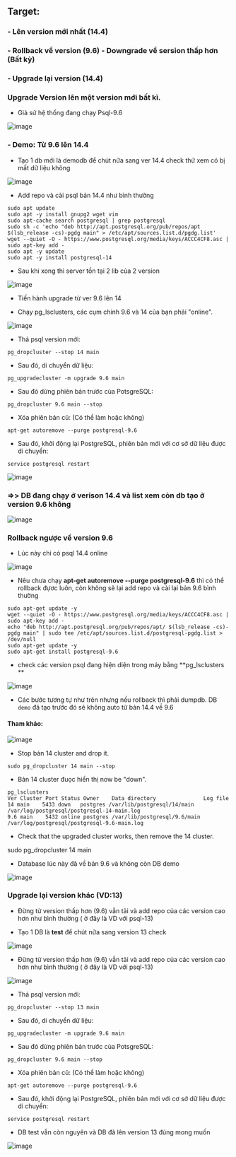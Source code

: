 ## Target:

  ### -  Lên version mới nhất (14.4)
  
  ### -  Rollback về version (9.6) - Downgrade về sersion thấp hơn (Bất kỳ)
  
  ### -  Upgrade lại version (14.4)






### Upgrade Version lên một version mới bất kì.

- Giả sử hệ thống đang chạy Psql-9.6

![image](https://user-images.githubusercontent.com/83824403/174271090-6569fef1-e3d0-4a71-a275-7759ff7b2596.png)



  

  
  
### - Demo: Từ 9.6 lên 14.4

- Tạo 1 db mới là demodb để chút nữa sang ver 14.4 check thử xem có bị mất dữ liệu không

![image](https://user-images.githubusercontent.com/83824403/174279211-590e5d47-b67a-4816-976f-5222503f1b47.png)


- Add repo và cài psql bản 14.4 như bình thường

```
sudo apt update
sudo apt -y install gnupg2 wget vim
sudo apt-cache search postgresql | grep postgresql
sudo sh -c 'echo "deb http://apt.postgresql.org/pub/repos/apt $(lsb_release -cs)-pgdg main" > /etc/apt/sources.list.d/pgdg.list'
wget --quiet -O - https://www.postgresql.org/media/keys/ACCC4CF8.asc | sudo apt-key add -
sudo apt -y update
sudo apt -y install postgresql-14
```

- Sau khi xong thì server tồn tại 2 lib của 2 version


![image](https://user-images.githubusercontent.com/83824403/174273981-4c0b3973-8427-420c-8557-a29a39ab84a0.png)



- Tiến hành upgrade từ ver 9.6 lên 14


- Chạy pg_lsclusters, các cụm chính 9.6 và 14 của bạn phải "online".

![image](https://user-images.githubusercontent.com/83824403/174274328-f38bcf63-b989-4508-8f29-24c6761d8489.png)


- Thả psql version mới:

```
pg_dropcluster --stop 14 main
```

- Sau đó, di chuyển dữ liệu:

```
pg_upgradecluster -m upgrade 9.6 main
```
- Sau đó dừng phiên bản trước của PotsgreSQL:

```
pg_dropcluster 9.6 main --stop
```
- Xóa phiên bản cũ: (Có thể làm hoặc không)

```
apt-get autoremove --purge postgresql-9.6 
```
- Sau đó, khởi động lại PostgreSQL, phiên bản mới với cơ sở dữ liệu được di chuyển:

```
service postgresql restart
```


![image](https://user-images.githubusercontent.com/83824403/174275094-49eca0c6-507a-4c87-bffc-56c31b0a7e2d.png)


### =>> DB đang chạy ở verison 14.4 và list xem còn db tạo ở version 9.6 không



![image](https://user-images.githubusercontent.com/83824403/174279469-193befaa-0d9f-42ef-815e-533bd56d7fcb.png)



### Rollback ngược về version 9.6 



- Lúc này chỉ có psql 14.4 online

![image](https://user-images.githubusercontent.com/83824403/174279715-09e94eb6-da8a-4559-9425-d8d62cbf7d87.png)


- Nêu chưa chạy **apt-get autoremove --purge postgresql-9.6** thì có thể rollback đựơc luôn, còn không sẽ lại add repo và cài lại bản 9.6 bình thường

```
sudo apt-get update -y
wget --quiet -O - https://www.postgresql.org/media/keys/ACCC4CF8.asc | sudo apt-key add -
echo "deb http://apt.postgresql.org/pub/repos/apt/ $(lsb_release -cs)-pgdg main" | sudo tee /etc/apt/sources.list.d/postgresql-pgdg.list > /dev/null
sudo apt-get update -y
sudo apt-get install postgresql-9.6
```




-  check các version psql đang hiện diện trong máy bằng **pg_lsclusters **




![image](https://user-images.githubusercontent.com/83824403/174280368-90513769-e100-4eb2-a96c-194721e7f27e.png)



- Các bước tương tự như trên nhưng nếu rollback thì phải dumpdb. DB `demo` đã tạo trước đó sẽ không auto từ bản 14.4 về 9.6

#### Tham khảo:

![image](https://user-images.githubusercontent.com/83824403/174282679-f40e4d82-d8ef-45b9-a289-0af5f550008e.png)


- Stop bản 14 cluster and drop it.

```
sudo pg_dropcluster 14 main --stop
```

- Bản 14 cluster đuọc hiển thị now be "down".
```
pg_lsclusters 
Ver Cluster Port Status Owner    Data directory               Log file
14 main    5433 down   postgres /var/lib/postgresql/14/main /var/log/postgresql/postgresql-14-main.log
9.6 main    5432 online postgres /var/lib/postgresql/9.6/main /var/log/postgresql/postgresql-9.6-main.log
```

- Check that the upgraded cluster works, then remove the 14 cluster.

sudo pg_dropcluster 14 main



- Database lúc này đã về bản 9.6 và không còn DB demo

![image](https://user-images.githubusercontent.com/83824403/174283207-2d70ac50-b8e3-4cd3-a4db-e51f13323570.png)


### Upgrade lại version khác (VD:13)

- Đừng từ version thấp hơn (9.6) vẫn tải và add repo của các version cao hơn như bình thường ( ở đây là VD với psql-13)

- Tạo 1 DB là **test** để chút nữa sang version 13 check

![image](https://user-images.githubusercontent.com/83824403/174284052-a91dbeef-426b-4ac6-a799-dcd50f970e33.png)


- Đừng từ version thấp hơn (9.6) vẫn tải và add repo của các version cao hơn như bình thường ( ở đây là VD với psql-13)

![image](https://user-images.githubusercontent.com/83824403/174284293-3880705a-1afe-4ac8-965c-fe8ffc4f89d8.png)



- Thả psql version mới:

```
pg_dropcluster --stop 13 main
```

- Sau đó, di chuyển dữ liệu:

```
pg_upgradecluster -m upgrade 9.6 main
```
- Sau đó dừng phiên bản trước của PotsgreSQL:

```
pg_dropcluster 9.6 main --stop
```
- Xóa phiên bản cũ: (Có thể làm hoặc không)

```
apt-get autoremove --purge postgresql-9.6 
```
- Sau đó, khởi động lại PostgreSQL, phiên bản mới với cơ sở dữ liệu được di chuyển:

```
service postgresql restart
```



- DB test vẫn còn nguyên và DB đã lên version 13 đúng mong muốn


![image](https://user-images.githubusercontent.com/83824403/174284560-8f3938b9-aff1-4836-9cab-f77475f7c462.png)


